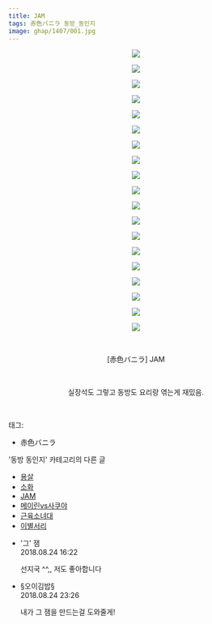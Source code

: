 ```yaml
---
title: JAM
tags: 赤色バニラ 동방_동인지
image: ghap/1407/001.jpg
---
```

<div class="article">
<p style="text-align: center; clear: none; float: none;"><img src="{{ site.nasurl }}/ghap/1407/001.jpg"/></p>
<p style="text-align: center; clear: none; float: none;"><img src="{{ site.nasurl }}/ghap/1407/002.jpg"/></p>
<p style="text-align: center; clear: none; float: none;"><img src="{{ site.nasurl }}/ghap/1407/003.jpg"/></p>
<p style="text-align: center; clear: none; float: none;"><img src="{{ site.nasurl }}/ghap/1407/004.jpg"/></p>
<p style="text-align: center; clear: none; float: none;"><img src="{{ site.nasurl }}/ghap/1407/005.jpg"/></p>
<p style="text-align: center; clear: none; float: none;"><img src="{{ site.nasurl }}/ghap/1407/006.jpg"/></p>
<p style="text-align: center; clear: none; float: none;"><img src="{{ site.nasurl }}/ghap/1407/007.jpg"/></p>
<p style="text-align: center; clear: none; float: none;"><img src="{{ site.nasurl }}/ghap/1407/008.jpg"/></p>
<p style="text-align: center; clear: none; float: none;"><img src="{{ site.nasurl }}/ghap/1407/009.jpg"/></p>
<p style="text-align: center; clear: none; float: none;"><img src="{{ site.nasurl }}/ghap/1407/010.jpg"/></p>
<p style="text-align: center; clear: none; float: none;"><img src="{{ site.nasurl }}/ghap/1407/011.jpg"/></p>
<p style="text-align: center; clear: none; float: none;"><img src="{{ site.nasurl }}/ghap/1407/012.jpg"/></p>
<p style="text-align: center; clear: none; float: none;"><img src="{{ site.nasurl }}/ghap/1407/013.jpg"/></p>
<p style="text-align: center; clear: none; float: none;"><img src="{{ site.nasurl }}/ghap/1407/014.jpg"/></p>
<p style="text-align: center; clear: none; float: none;"><img src="{{ site.nasurl }}/ghap/1407/015.jpg"/></p>
<p style="text-align: center; clear: none; float: none;"><img src="{{ site.nasurl }}/ghap/1407/016.jpg"/></p>
<p style="text-align: center; clear: none; float: none;"><img src="{{ site.nasurl }}/ghap/1407/017.jpg"/></p>
<p style="text-align: center; clear: none; float: none;"><img src="{{ site.nasurl }}/ghap/1407/018.jpg"/></p>
<p style="text-align: center; clear: none; float: none;"><img src="{{ site.nasurl }}/ghap/1407/019.jpg"/></p>
<p style="text-align: center; clear: none; float: none;"><br/></p>
<p style="text-align: center; clear: none; float: none;">[赤色バニラ] JAM</p>
<p style="text-align: center; clear: none; float: none;"><br/></p>
<p style="text-align: center; clear: none; float: none;">실장석도 그렇고 동방도 요리랑 엮는게 재밌음.</p>
<p><br/></p>
</div><div class="tagTrail">
<p>태그: </p>
<ul>
<li>赤色バニラ</li>
</ul>
</div><div class="another">
<p>'동방 동인지' 카테고리의 다른 글</p>
<ul>
<li><a href="/2016-08-08-ghap_1409">용살</a></li>
<li><a href="/2016-08-08-ghap_1408">소화</a></li>
<li><a href="/2016-08-08-ghap_1407">JAM</a></li>
<li><a href="/2016-08-08-ghap_1406">메이린vs사쿠야</a></li>
<li><a href="/2016-08-07-ghap_1405">근육소녀대</a></li>
<li><a href="/2016-08-07-ghap_1404">이별서리</a></li>
</ul>
</div><div class="cb_module cb_fluid">
<div class="cb_wrt cb_profile">
<div class="comment">
<ul>
<li class="cb_thumb_off" id="comment15316520">
<div class="cb_comment_area">
<div class="cb_info_area">
<div class="cb_section">
<span class="cb_nick_name">'그' 잼</span>
</div>
<div class="cb_section">
<span class="cb_date">2018.08.24 16:22 </span>
</div>
</div>
<div class="cb_dsc_comment">
<p class="cb_dsc">
											선지국 ^^,, 저도 좋아합니다
										</p>
</div>
</div></li>
<li class="cb_thumb_off" id="comment15316712">
<div class="cb_comment_area">
<div class="cb_info_area">
<div class="cb_section">
<span class="cb_nick_name">§오이김밥§</span>
</div>
<div class="cb_section">
<span class="cb_date">2018.08.24 23:26 </span>
</div>
</div>
<div class="cb_dsc_comment">
<p class="cb_dsc">
											내가 그 잼을 만드는걸 도와줄게!
										</p>
</div>
</div></li>
</ul>
</div>
</div><!-- commentList close -->
</div>